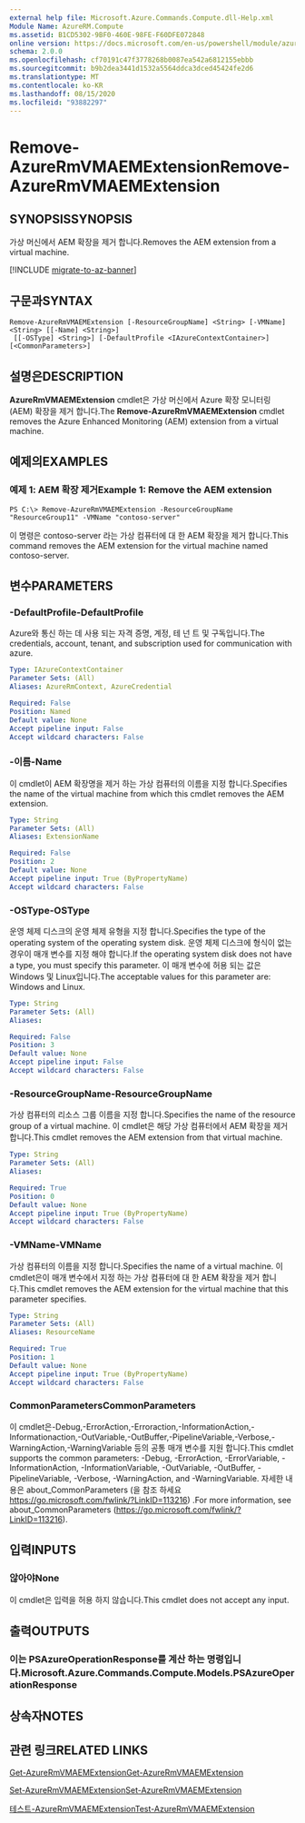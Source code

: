 ```yaml
---
external help file: Microsoft.Azure.Commands.Compute.dll-Help.xml
Module Name: AzureRM.Compute
ms.assetid: B1CD5302-9BF0-460E-98FE-F60DFE072848
online version: https://docs.microsoft.com/en-us/powershell/module/azurerm.compute/remove-azurermvmaemextension
schema: 2.0.0
ms.openlocfilehash: cf70191c47f3778268b0087ea542a6812155ebbb
ms.sourcegitcommit: b9b2dea3441d1532a5564ddca3dced45424fe2d6
ms.translationtype: MT
ms.contentlocale: ko-KR
ms.lasthandoff: 08/15/2020
ms.locfileid: "93882297"
---
```

# <span data-ttu-id="9da00-101">Remove-AzureRmVMAEMExtension</span><span class="sxs-lookup"><span data-stu-id="9da00-101">Remove-AzureRmVMAEMExtension</span></span>

## <span data-ttu-id="9da00-102">SYNOPSIS</span><span class="sxs-lookup"><span data-stu-id="9da00-102">SYNOPSIS</span></span>
<span data-ttu-id="9da00-103">가상 머신에서 AEM 확장을 제거 합니다.</span><span class="sxs-lookup"><span data-stu-id="9da00-103">Removes the AEM extension from a virtual machine.</span></span>

[!INCLUDE [migrate-to-az-banner](../../includes/migrate-to-az-banner.md)]

## <span data-ttu-id="9da00-104">구문과</span><span class="sxs-lookup"><span data-stu-id="9da00-104">SYNTAX</span></span>

```
Remove-AzureRmVMAEMExtension [-ResourceGroupName] <String> [-VMName] <String> [[-Name] <String>]
 [[-OSType] <String>] [-DefaultProfile <IAzureContextContainer>] [<CommonParameters>]
```

## <span data-ttu-id="9da00-105">설명은</span><span class="sxs-lookup"><span data-stu-id="9da00-105">DESCRIPTION</span></span>
<span data-ttu-id="9da00-106">**AzureRmVMAEMExtension** cmdlet은 가상 머신에서 Azure 확장 모니터링 (AEM) 확장을 제거 합니다.</span><span class="sxs-lookup"><span data-stu-id="9da00-106">The **Remove-AzureRmVMAEMExtension** cmdlet removes the Azure Enhanced Monitoring (AEM) extension from a virtual machine.</span></span>

## <span data-ttu-id="9da00-107">예제의</span><span class="sxs-lookup"><span data-stu-id="9da00-107">EXAMPLES</span></span>

### <span data-ttu-id="9da00-108">예제 1: AEM 확장 제거</span><span class="sxs-lookup"><span data-stu-id="9da00-108">Example 1: Remove the AEM extension</span></span>
```
PS C:\> Remove-AzureRmVMAEMExtension -ResourceGroupName "ResourceGroup11" -VMName "contoso-server"
```

<span data-ttu-id="9da00-109">이 명령은 contoso-server 라는 가상 컴퓨터에 대 한 AEM 확장을 제거 합니다.</span><span class="sxs-lookup"><span data-stu-id="9da00-109">This command removes the AEM extension for the virtual machine named contoso-server.</span></span>

## <span data-ttu-id="9da00-110">변수</span><span class="sxs-lookup"><span data-stu-id="9da00-110">PARAMETERS</span></span>

### <span data-ttu-id="9da00-111">-DefaultProfile</span><span class="sxs-lookup"><span data-stu-id="9da00-111">-DefaultProfile</span></span>
<span data-ttu-id="9da00-112">Azure와 통신 하는 데 사용 되는 자격 증명, 계정, 테 넌 트 및 구독입니다.</span><span class="sxs-lookup"><span data-stu-id="9da00-112">The credentials, account, tenant, and subscription used for communication with azure.</span></span>

```yaml
Type: IAzureContextContainer
Parameter Sets: (All)
Aliases: AzureRmContext, AzureCredential

Required: False
Position: Named
Default value: None
Accept pipeline input: False
Accept wildcard characters: False
```

### <span data-ttu-id="9da00-113">-이름</span><span class="sxs-lookup"><span data-stu-id="9da00-113">-Name</span></span>
<span data-ttu-id="9da00-114">이 cmdlet이 AEM 확장명을 제거 하는 가상 컴퓨터의 이름을 지정 합니다.</span><span class="sxs-lookup"><span data-stu-id="9da00-114">Specifies the name of the virtual machine from which this cmdlet removes the AEM extension.</span></span>

```yaml
Type: String
Parameter Sets: (All)
Aliases: ExtensionName

Required: False
Position: 2
Default value: None
Accept pipeline input: True (ByPropertyName)
Accept wildcard characters: False
```

### <span data-ttu-id="9da00-115">-OSType</span><span class="sxs-lookup"><span data-stu-id="9da00-115">-OSType</span></span>
<span data-ttu-id="9da00-116">운영 체제 디스크의 운영 체제 유형을 지정 합니다.</span><span class="sxs-lookup"><span data-stu-id="9da00-116">Specifies the type of the operating system of the operating system disk.</span></span>
<span data-ttu-id="9da00-117">운영 체제 디스크에 형식이 없는 경우이 매개 변수를 지정 해야 합니다.</span><span class="sxs-lookup"><span data-stu-id="9da00-117">If the operating system disk does not have a type, you must specify this parameter.</span></span>
<span data-ttu-id="9da00-118">이 매개 변수에 허용 되는 값은 Windows 및 Linux입니다.</span><span class="sxs-lookup"><span data-stu-id="9da00-118">The acceptable values for this parameter are: Windows and Linux.</span></span>

```yaml
Type: String
Parameter Sets: (All)
Aliases: 

Required: False
Position: 3
Default value: None
Accept pipeline input: False
Accept wildcard characters: False
```

### <span data-ttu-id="9da00-119">-ResourceGroupName</span><span class="sxs-lookup"><span data-stu-id="9da00-119">-ResourceGroupName</span></span>
<span data-ttu-id="9da00-120">가상 컴퓨터의 리소스 그룹 이름을 지정 합니다.</span><span class="sxs-lookup"><span data-stu-id="9da00-120">Specifies the name of the resource group of a virtual machine.</span></span>
<span data-ttu-id="9da00-121">이 cmdlet은 해당 가상 컴퓨터에서 AEM 확장을 제거 합니다.</span><span class="sxs-lookup"><span data-stu-id="9da00-121">This cmdlet removes the AEM extension from that virtual machine.</span></span>

```yaml
Type: String
Parameter Sets: (All)
Aliases: 

Required: True
Position: 0
Default value: None
Accept pipeline input: True (ByPropertyName)
Accept wildcard characters: False
```

### <span data-ttu-id="9da00-122">-VMName</span><span class="sxs-lookup"><span data-stu-id="9da00-122">-VMName</span></span>
<span data-ttu-id="9da00-123">가상 컴퓨터의 이름을 지정 합니다.</span><span class="sxs-lookup"><span data-stu-id="9da00-123">Specifies the name of a virtual machine.</span></span>
<span data-ttu-id="9da00-124">이 cmdlet은이 매개 변수에서 지정 하는 가상 컴퓨터에 대 한 AEM 확장을 제거 합니다.</span><span class="sxs-lookup"><span data-stu-id="9da00-124">This cmdlet removes the AEM extension for the virtual machine that this parameter specifies.</span></span>

```yaml
Type: String
Parameter Sets: (All)
Aliases: ResourceName

Required: True
Position: 1
Default value: None
Accept pipeline input: True (ByPropertyName)
Accept wildcard characters: False
```

### <span data-ttu-id="9da00-125">CommonParameters</span><span class="sxs-lookup"><span data-stu-id="9da00-125">CommonParameters</span></span>
<span data-ttu-id="9da00-126">이 cmdlet은-Debug,-ErrorAction,-Erroraction,-InformationAction,-Informationaction,-OutVariable,-OutBuffer,-PipelineVariable,-Verbose,-WarningAction,-WarningVariable 등의 공통 매개 변수를 지원 합니다.</span><span class="sxs-lookup"><span data-stu-id="9da00-126">This cmdlet supports the common parameters: -Debug, -ErrorAction, -ErrorVariable, -InformationAction, -InformationVariable, -OutVariable, -OutBuffer, -PipelineVariable, -Verbose, -WarningAction, and -WarningVariable.</span></span> <span data-ttu-id="9da00-127">자세한 내용은 about_CommonParameters (을 참조 하세요 https://go.microsoft.com/fwlink/?LinkID=113216) .</span><span class="sxs-lookup"><span data-stu-id="9da00-127">For more information, see about_CommonParameters (https://go.microsoft.com/fwlink/?LinkID=113216).</span></span>

## <span data-ttu-id="9da00-128">입력</span><span class="sxs-lookup"><span data-stu-id="9da00-128">INPUTS</span></span>

### <span data-ttu-id="9da00-129">않아야</span><span class="sxs-lookup"><span data-stu-id="9da00-129">None</span></span>
<span data-ttu-id="9da00-130">이 cmdlet은 입력을 허용 하지 않습니다.</span><span class="sxs-lookup"><span data-stu-id="9da00-130">This cmdlet does not accept any input.</span></span>

## <span data-ttu-id="9da00-131">출력</span><span class="sxs-lookup"><span data-stu-id="9da00-131">OUTPUTS</span></span>

### <span data-ttu-id="9da00-132">이는 PSAzureOperationResponse를 계산 하는 명령입니다.</span><span class="sxs-lookup"><span data-stu-id="9da00-132">Microsoft.Azure.Commands.Compute.Models.PSAzureOperationResponse</span></span>

## <span data-ttu-id="9da00-133">상속자</span><span class="sxs-lookup"><span data-stu-id="9da00-133">NOTES</span></span>

## <span data-ttu-id="9da00-134">관련 링크</span><span class="sxs-lookup"><span data-stu-id="9da00-134">RELATED LINKS</span></span>

[<span data-ttu-id="9da00-135">Get-AzureRmVMAEMExtension</span><span class="sxs-lookup"><span data-stu-id="9da00-135">Get-AzureRmVMAEMExtension</span></span>](./Get-AzureRmVMAEMExtension.md)

[<span data-ttu-id="9da00-136">Set-AzureRmVMAEMExtension</span><span class="sxs-lookup"><span data-stu-id="9da00-136">Set-AzureRmVMAEMExtension</span></span>](./Set-AzureRmVMAEMExtension.md)

[<span data-ttu-id="9da00-137">테스트-AzureRmVMAEMExtension</span><span class="sxs-lookup"><span data-stu-id="9da00-137">Test-AzureRmVMAEMExtension</span></span>](./Test-AzureRmVMAEMExtension.md)


